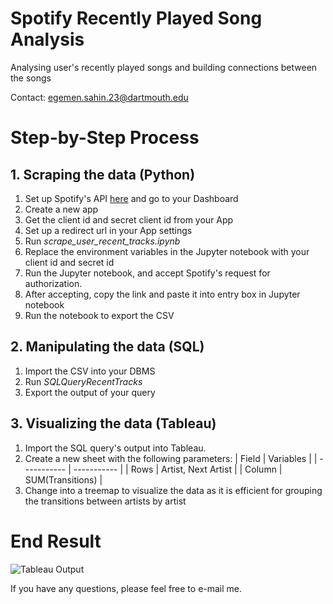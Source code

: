 # Spotify Recently Played Song Analysis
Analysing user's recently played songs and building connections between the songs

Contact: egemen.sahin.23@dartmouth.edu

# Step-by-Step Process

## 1. Scraping the data (Python)
1. Set up Spotify's API [here](https://developer.spotify.com/documentation/web-api/quick-start/) and go to your Dashboard
2. Create a new app
3. Get the client id and secret client id from your App
4. Set up a redirect url in your App settings
5. Run *scrape_user_recent_tracks.ipynb*
6. Replace the environment variables in the Jupyter notebook with your client id and secret id
7. Run the Jupyter notebook, and accept Spotify's request for authorization.
8. After accepting, copy the link and paste it into entry box in Jupyter notebook 
9. Run the notebook to export the CSV

## 2. Manipulating the data (SQL) 
1. Import the CSV into your DBMS
2. Run *SQLQueryRecentTracks*
3. Export the output of your query

## 3. Visualizing the data (Tableau)
1. Import the SQL query's output into Tableau.
2. Create a new sheet with the following parameters:
    | Field | Variables |
    | ----------- | ----------- |
    | Rows | Artist, Next Artist |
    | Column | SUM(Transitions) |
3. Change into a treemap to visualize the data as it is efficient for grouping the transitions between artists by artist

# End Result

![Tableau Output](https://github.com/EgemennSahin/SpotifySongAnalysis/blob/main/Tableau%20Output.PNG)


If you have any questions, please feel free to e-mail me.
